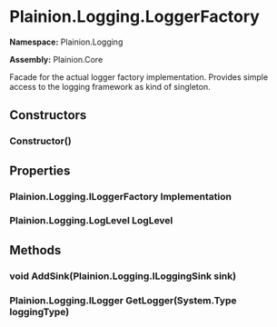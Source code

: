 
# Plainion.Logging.LoggerFactory

**Namespace:** Plainion.Logging

**Assembly:** Plainion.Core

Facade for the actual logger factory implementation. Provides simple access to the logging framework as kind of singleton.


## Constructors

### Constructor()


## Properties

### Plainion.Logging.ILoggerFactory Implementation

### Plainion.Logging.LogLevel LogLevel


## Methods

### void AddSink(Plainion.Logging.ILoggingSink sink)

### Plainion.Logging.ILogger GetLogger(System.Type loggingType)

